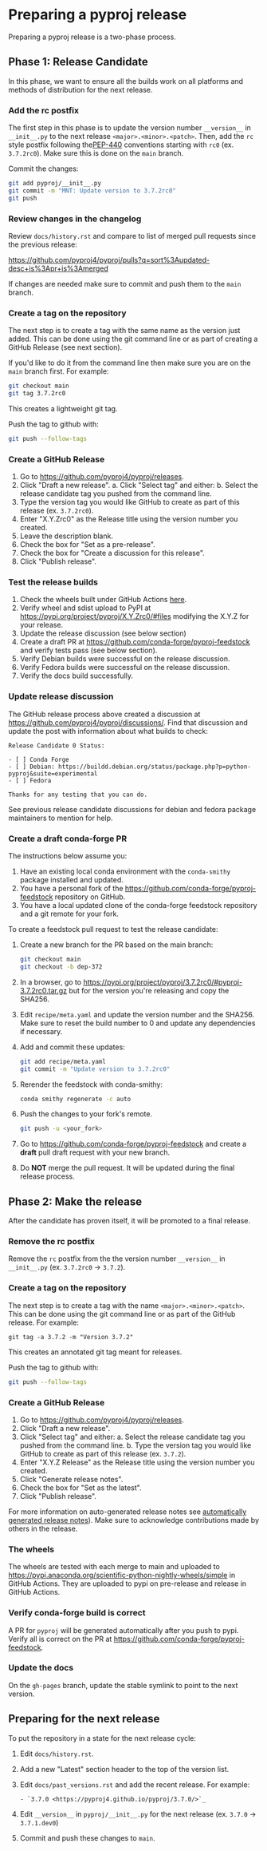 # Preparing a pyproj release

Preparing a pyproj release is a two-phase process.

## Phase 1: Release Candidate

In this phase, we want to ensure all the builds work on all platforms and methods
of distribution for the next release.

### Add the rc postfix

The first step in this phase is to update the version number `__version__` in `__init__.py`
to the next release `<major>.<minor>.<patch>`. Then, add the `rc` style
postfix following the[PEP-440](https://www.python.org/dev/peps/pep-0440/#pre-releases)
conventions starting with `rc0` (ex. `3.7.2rc0`). Make sure this is done on the `main` branch.

Commit the changes:

```bash
git add pyproj/__init__.py
git commit -m "MNT: Update version to 3.7.2rc0"
git push
```

### Review changes in the changelog

Review `docs/history.rst` and compare to list of merged pull requests since the previous release:

https://github.com/pyproj4/pyproj/pulls?q=sort%3Aupdated-desc+is%3Apr+is%3Amerged

If changes are needed make sure to commit and push them to the `main` branch.

### Create a tag on the repository

The next step is to create a tag with the same name as the version just added.
This can be done using the git command line or as part of creating a
GitHub Release (see next section).

If you'd like to do it from the command line then
make sure you are on the `main` branch first. For example:

```bash
git checkout main
git tag 3.7.2rc0
```

This creates a lightweight git tag.

Push the tag to github with:

```bash
git push --follow-tags
```

### Create a GitHub Release

1. Go to https://github.com/pyproj4/pyproj/releases.
2. Click "Draft a new release".
   a. Click "Select tag" and either:
   b. Select the release candidate tag you pushed from the command line.
3. Type the version tag you would like GitHub to create as part of this release (ex. `3.7.2rc0`).
4. Enter "X.Y.Zrc0" as the Release title using the version number you created.
5. Leave the description blank.
6. Check the box for "Set as a pre-release".
7. Check the box for "Create a discussion for this release".
8. Click "Publish release".

### Test the release builds

1. Check the wheels built under GitHub Actions
   [here](https://github.com/pyproj4/pyproj/actions/workflows/release.yaml).
2. Verify wheel and sdist upload to PyPI at
   https://pypi.org/project/pyproj/X.Y.Zrc0/#files modifying the X.Y.Z for your release.
3. Update the release discussion (see below section)
4. Create a draft PR at https://github.com/conda-forge/pyproj-feedstock and verify tests pass (see below section).
5. Verify Debian builds were successful on the release discussion.
6. Verify Fedora builds were successful on the release discussion.
7. Verify the docs build successfully.

### Update release discussion

The GitHub release process above created a discussion at
https://github.com/pyproj4/pyproj/discussions/. Find that discussion
and update the post with information about what builds to check:

```
Release Candidate 0 Status:

- [ ] Conda Forge
- [ ] Debian: https://buildd.debian.org/status/package.php?p=python-pyproj&suite=experimental
- [ ] Fedora

Thanks for any testing that you can do.
```

See previous release candidate discussions for debian and fedora package
maintainers to mention for help.

### Create a draft conda-forge PR

The instructions below assume you:

1. Have an existing local conda environment with the `conda-smithy` package
   installed and updated.
2. You have a personal fork of the
   https://github.com/conda-forge/pyproj-feedstock repository on GitHub.
3. You have a local updated clone of the conda-forge feedstock repository and
   a git remote for your fork.

To create a feedstock pull request to test the release candidate:

1. Create a new branch for the PR based on the main branch:

   ```bash
   git checkout main
   git checkout -b dep-372
   ```

2. In a browser, go to
   https://pypi.org/project/pyproj/3.7.2rc0/#pyproj-3.7.2rc0.tar.gz but
   for the version you're releasing and copy the SHA256.
3. Edit `recipe/meta.yaml` and update the version number and the SHA256.
   Make sure to reset the build number to 0 and update any dependencies
   if necessary.
4. Add and commit these updates:

   ```bash
   git add recipe/meta.yaml
   git commit -m "Update version to 3.7.2rc0"
   ```

5. Rerender the feedstock with conda-smithy:

   ```bash
   conda smithy regenerate -c auto
   ```

6. Push the changes to your fork's remote.

   ```bash
   git push -u <your_fork>
   ```

7. Go to https://github.com/conda-forge/pyproj-feedstock and create a **draft**
   pull draft request with your new branch.

8. Do **NOT** merge the pull request. It will be updated during the final release process.

## Phase 2: Make the release

After the candidate has proven itself, it will be promoted to a final release.

### Remove the rc postfix

Remove the `rc` postfix from the the version number `__version__` in `__init__.py` (ex. `3.7.2rc0` -> `3.7.2`).

### Create a tag on the repository

The next step is to create a tag with the name `<major>.<minor>.<patch>`. This can be done using the git command line or
as part of the GitHub release. For example:

```
git tag -a 3.7.2 -m "Version 3.7.2"
```

This creates an annotated git tag meant for releases.

Push the tag to github with:

```bash
git push --follow-tags
```

### Create a GitHub Release

1. Go to https://github.com/pyproj4/pyproj/releases.
2. Click "Draft a new release".
3. Click "Select tag" and either:
   a. Select the release candidate tag you pushed from the command line.
   b. Type the version tag you would like GitHub to create as part of this release (ex. `3.7.2`).
4. Enter "X.Y.Z Release" as the Release title using the version number you created.
5. Click "Generate release notes".
6. Check the box for "Set as the latest".
7. Click "Publish release".

For more information on auto-generated release notes see
[automatically generated release notes](https://docs.github.com/en/repositories/releasing-projects-on-github/automatically-generated-release-notes)). Make sure to acknowledge contributions made by others in the release.

### The wheels

The wheels are tested with each merge to main and uploaded to https://pypi.anaconda.org/scientific-python-nightly-wheels/simple in GitHub Actions. They are uploaded to pypi on pre-release and release in GitHub Actions.

### Verify conda-forge build is correct

A PR for `pyproj` will be generated automatically after you push to pypi.
Verify all is correct on the PR at https://github.com/conda-forge/pyproj-feedstock.

### Update the docs

On the `gh-pages` branch, update the stable symlink to point to the next version.

## Preparing for the next release

To put the repository in a state for the next release cycle:

1. Edit `docs/history.rst`.
2. Add a new "Latest" section header to the top of the version list.
3. Edit `docs/past_versions.rst` and add the recent release. For example:

   ```
   - `3.7.0 <https://pyproj4.github.io/pyproj/3.7.0/>`_
   ```

4. Edit `__version__` in `pyproj/__init__.py` for the next release (ex. `3.7.0` -> `3.7.1.dev0`)
5. Commit and push these changes to `main`.
